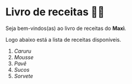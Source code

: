 # Livro de receitas :man_cook:

Seja bem-vindos(as) ao livro de receitas do **Maxì**.

Logo abaixo está a lista de receitas disponíveis.

1. _Caruru_
1. _Mousse_
1. _Pavê_
1. _Sucos_
1. _Sorvete_

